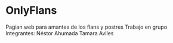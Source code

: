 # OnlyFlans
Pagian web para amantes de los flans y postres
Trabajo en grupo
Integrantes:
Néstor Ahumada
Tamara Aviles

